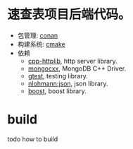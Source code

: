 # 速查表项目后端代码。

- 包管理: [conan](https://conan.io/)
- 构建系统: [cmake](https://cmake.org/)
- 依赖
  - [cpp-httplib](https://github.com/yhirose/cpp-httplib/), http server library.
  - [mongocxx](https://docs.mongodb.com/drivers/cxx/), MongoDB C++ Driver.
  - [gtest](https://github.com/google/googletest), testing library.
  - [nlohmann:json](https://github.com/nlohmann/json), json library.
  - [boost](https://boost.org/), boost library.

# build

todo how to build
